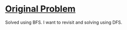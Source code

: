# [Original Problem](https://leetcode.com/problems/symmetric-tree/#/description)

Solved using BFS. I want to revisit and solving using DFS.
